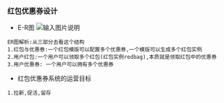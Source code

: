 ### 红包优惠券设计

* E-R图
![输入图片说明](https://github.com/qccr-twl2123/springcloud/blob/master/images/红包优惠券.png "在这里输入图片标题")

```
ER图解析:从三部分去看这个结构
1.红包与优惠券:一个红包模版可以配置多个优惠券,一个模版可以生成多个红包实例
2.用户红包:一个用户可以领取多个红包(红包实例redbag),本质就是领取红包中的优惠券
3.用户优惠券: 一个用户可以拥有多个优惠券
```
* 红包优惠券系统的运营目标
```
1.拉新,促活,留存
```
